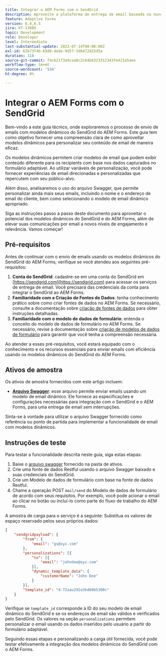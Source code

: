 ```yaml
---
title: Integrar o AEM Forms com o SendGrid
description: Aproveite a plataforma de entrega de email baseada na nuvem do SengGrid usando o AEM Forms.
feature: Adaptive Forms
version: 6.4,6.5
jira: KT-13605
topic: Development
role: Developer
level: Intermediate
last-substantial-update: 2023-07-14T00:00:00Z
exl-id: 62b73f4b-69d8-4ede-9d57-3d6472d25d5a
duration: 118
source-git-commit: f4c621f3a9caa8c2c64b8323312343fe421a5aee
workflow-type: tm+mt
source-wordcount: '534'
ht-degree: 0%

---
```


# Integrar o AEM Forms com o SendGrid

Bem-vindo a este guia técnico, onde exploraremos o processo de envio de emails com modelos dinâmicos do SendGrid do AEM Forms. Este guia tem como objetivo fornecer uma compreensão clara de como aproveitar modelos dinâmicos para personalizar seu conteúdo de email de maneira eficaz.

Os modelos dinâmicos permitem criar modelos de email que podem exibir conteúdo diferente para os recipients com base nos dados capturados no formulário adaptável. Ao utilizar variáveis de personalização, você pode fornecer experiências de email direcionadas e personalizadas que repercutem com seu público-alvo.

Além disso, analisaremos o uso do arquivo Swagger, que permite personalizar ainda mais seus emails, incluindo o nome e o endereço de email do cliente, bem como selecionando o modelo de email dinâmico apropriado.

Siga as instruções passo a passo deste documento para aproveitar o potencial dos modelos dinâmicos do SendGrid e do AEM Forms, além de elevar suas comunicações por email a novos níveis de engajamento e relevância. Vamos começar!

## Pré-requisitos

Antes de continuar com o envio de emails usando os modelos dinâmicos do SendGrid do AEM Forms, verifique se você atendeu aos seguintes pré-requisitos:

1. **Conta do SendGrid**: cadastre-se em uma conta do SendGrid em [https://sendgrid.com](https://sendgrid.com) para acessar os serviços de entrega de email. Você precisará das credenciais da conta para integrar o SendGrid ao AEM Forms.
1. **Familiaridade com a Criação de Fontes de Dados**: tenha conhecimento prático sobre como criar fontes de dados no AEM Forms. Se necessário, consulte a documentação sobre [criação de fontes de dados](https://experienceleague.adobe.com/docs/experience-manager-learn/forms/ic-web-channel-tutorial/parttwo.html) para obter instruções detalhadas.
1. **Familiaridade com o modelo de dados de formulário**: entenda o conceito do modelo de dados de formulário no AEM Forms. Se necessário, revise a documentação sobre [criação de modelos de dados de formulário](https://experienceleague.adobe.com/docs/experience-manager-65/forms/form-data-model/create-form-data-models.html) para garantir que você tenha a compreensão necessária.

Ao atender a esses pré-requisitos, você estará equipado com o conhecimento e os recursos essenciais para enviar emails com eficiência usando os modelos dinâmicos do SendGrid do AEM Forms.

## Ativos de amostra

Os ativos de amostra fornecidos com este artigo incluem:

* **[Arquivo Swagger](assets/SendGridWithDynamicTemplate.yaml)**: esse arquivo permite enviar emails usando um modelo de email dinâmico. Ele fornece as especificações e configurações necessárias para integração com o SendGrid e o AEM Forms, para uma entrega de email sem interrupções.

Sinta-se à vontade para utilizar o arquivo Swagger fornecido como referência ou ponto de partida para implementar a funcionalidade de email com modelos dinâmicos.

## Instruções de teste

Para testar a funcionalidade descrita neste guia, siga estas etapas:

1. Baixe o [arquivo swagger](assets/SendGridWithDynamicTemplate.yaml) fornecido na pasta de ativos.
2. Crie uma fonte de dados Restful usando o arquivo Swagger baixado e suas credenciais do SendGrid.
3. Crie um Modelo de dados de formulário com base na fonte de dados Restful.
4. Chame a operação POST `mail/send` do Modelo de dados de formulário de acordo com seus requisitos. Por exemplo, você pode acionar o email ao clicar no botão ou incluí-lo como parte do fluxo de trabalho do AEM Forms.

A amostra de carga para o serviço é a seguinte: Substitua os valores de espaço reservado pelos seus próprios dados:

```json
{
    "sendgridpayload": {
        "from": {
            "email": "gs@xyz.com"
        },
        "personalizations": [{
            "to": [{
                "email": "johndoe@xyz.com"
            }],
            "dynamic_template_data": {
                "customerName": "John Doe"
            }
        }],
        "template_id": "d-72aau292a3bd60b5300c"
    }
}
```

Verifique se `template_id` corresponde à ID do seu modelo de email dinâmico do SendGrid e se os endereços de email são válidos e verificados pelo SendGrid. Os valores na seção `personalizations` permitem personalizar o email usando os dados inseridos pelo usuário a partir do formulário adaptável.

Seguindo essas etapas e personalizando a carga útil fornecida, você pode testar efetivamente a integração dos modelos dinâmicos do SendGrid com o AEM Forms.
